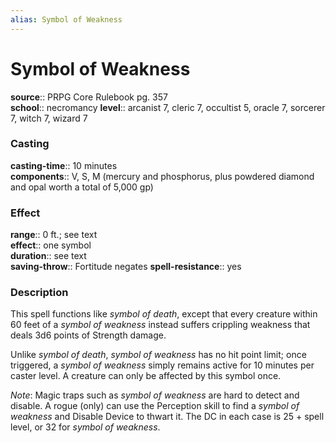 ```yaml
---
alias: Symbol of Weakness
---
```


# Symbol of Weakness 

**source**:: PRPG Core Rulebook pg. 357  
**school**:: necromancy
**level**:: arcanist 7, cleric 7, occultist 5, oracle 7, sorcerer 7, witch 7, wizard 7

### Casting 

**casting-time**:: 10 minutes  
**components**:: V, S, M (mercury and phosphorus, plus powdered diamond and opal worth a total of 5,000 gp)

### Effect 

**range**:: 0 ft.; see text  
**effect**:: one symbol  
**duration**:: see text  
**saving-throw**:: Fortitude negates
**spell-resistance**:: yes

### Description 

This spell functions like *symbol of death*, except that every creature within 60 feet of a *symbol of weakness* instead suffers crippling weakness that deals 3d6 points of Strength damage.  
  
Unlike *symbol of death*, *symbol of weakness* has no hit point limit; once triggered, a *symbol of weakness* simply remains active for 10 minutes per caster level. A creature can only be affected by this symbol once.  
  
*Note*: Magic traps such as *symbol of weakness* are hard to detect and disable. A rogue (only) can use the Perception skill to find a *symbol of weakness* and Disable Device to thwart it. The DC in each case is 25 + spell level, or 32 for *symbol of weakness*.
